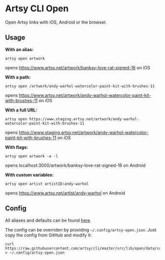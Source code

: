 # Artsy CLI Open

Open Artsy links with iOS, Android or the browser.

## Usage

**With an alias:**

```
artsy open artwork
```

opens https://www.artsy.net/artwork/banksy-love-rat-signed-16 on iOS

**With a path:**

```
artsy open /artwork/andy-warhol-watercolor-paint-kit-with-brushes-11
```

opens https://www.artsy.net/artwork/andy-warhol-watercolor-paint-kit-with-brushes-11 on iOS

**With a full URL:**

```
artsy open https://www.staging.artsy.net/artwork/andy-warhol-watercolor-paint-kit-with-brushes-11
```

opens https://www.staging.artsy.net/artwork/andy-warhol-watercolor-paint-kit-with-brushes-11 on iOS

**With flags:**

```
artsy open artwork -a -l
```

opens localhost:3000/artwork/banksy-love-rat-signed-16 on Android

**With custom variables:**

```
artsy open artist artistID:andy-warhol
```

opens https://www.artsy.net/artist/andy-warhol on Android

## Config

All aliases and defaults can be found [here](src/lib/open/data/config.json).

The config can be overriden by providing `~/.config/artsy-open.json`. Just copy the config from GitHub and modify it:

```
curl https://raw.githubusercontent.com/artsy/cli/master/src/lib/open/data/config.json > ~/.config/artsy-open.json
```
